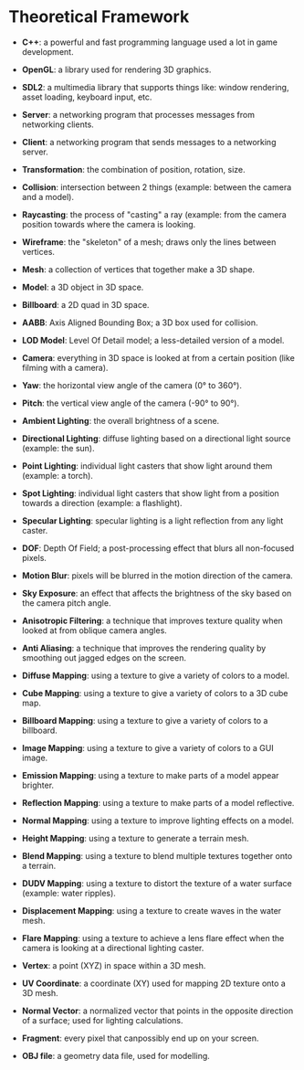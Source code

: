 # Theoretical Framework

- **C++**: a powerful and fast programming language used a lot in game development.
- **OpenGL**: a library used for rendering 3D graphics.
- **SDL2**: a multimedia library that supports things like: window rendering, asset loading, keyboard input, etc.
- **Server**: a networking program that processes messages from networking clients.
- **Client**: a networking program that sends messages to a networking server.

- **Transformation**: the combination of position, rotation, size.
- **Collision**: intersection between 2 things (example: between the camera and a model).
- **Raycasting**: the process of "casting" a ray (example: from the camera position towards where the camera is looking.
- **Wireframe**: the "skeleton" of a mesh; draws only the lines between vertices.
- **Mesh**: a collection of vertices that together make a 3D shape.
- **Model**: a 3D object in 3D space.
- **Billboard**: a 2D quad in 3D space.
- **AABB**: Axis Aligned Bounding Box; a 3D box used for collision.
- **LOD Model**: Level Of Detail model; a less-detailed version of a model.
- **Camera**: everything in 3D space is looked at from a certain position (like filming with a camera).
- **Yaw**: the horizontal view angle of the camera (0&deg; to 360&deg;).
- **Pitch**: the vertical view angle of the camera (-90&deg; to 90&deg;).
- **Ambient Lighting**: the overall brightness of a scene.
- **Directional Lighting**: diffuse lighting based on a directional light source (example: the sun).
- **Point Lighting**: individual light casters that show light around them (example: a torch).
- **Spot Lighting**: individual light casters that show light from a position towards a direction (example: a flashlight).
- **Specular Lighting**: specular lighting is a light reflection from any light caster.
- **DOF**: Depth Of Field; a post-processing effect that blurs all non-focused pixels.
- **Motion Blur**: pixels will be blurred in the motion direction of the camera.
- **Sky Exposure**: an effect that affects the brightness of the sky based on the camera pitch angle.
- **Anisotropic Filtering**: a technique that improves texture quality when looked at from oblique camera angles.
- **Anti Aliasing**: a technique that improves the rendering quality by smoothing out jagged edges on the screen.
- **Diffuse Mapping**: using a texture to give a variety of colors to a model.
- **Cube Mapping**: using a texture to give a variety of colors to a 3D cube map.
- **Billboard Mapping**: using a texture to give a variety of colors to a billboard.
- **Image Mapping**: using a texture to give a variety of colors to a GUI image.
- **Emission Mapping**: using a texture to make parts of a model appear brighter.
- **Reflection Mapping**: using a texture to make parts of a model reflective.
- **Normal Mapping**: using a texture to improve lighting effects on a model.
- **Height Mapping**: using a texture to generate a terrain mesh.
- **Blend Mapping**: using a texture to blend multiple textures together onto a terrain.
- **DUDV Mapping**: using a texture to distort the texture of a water surface (example: water ripples).
- **Displacement Mapping**: using a texture to create waves in the water mesh.
- **Flare Mapping**: using a texture to achieve a lens flare effect when the camera is looking at a directional lighting caster.
- **Vertex**: a point (XYZ) in space within a 3D mesh.
- **UV Coordinate**: a coordinate (XY) used for mapping 2D texture onto a 3D mesh.
- **Normal Vector**: a normalized vector that points in the opposite direction of a surface; used for lighting calculations.
- **Fragment**: every pixel that canpossibly end up on your screen.
- **OBJ file**: a geometry data file, used for modelling.
